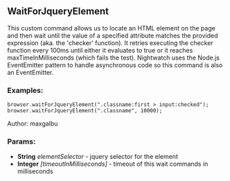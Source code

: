 

<!-- Start es6/commands/waitForJqueryElement.js -->

## WaitForJqueryElement

This custom command allows us to locate an HTML element on the page and then wait until the value of a
specified attribute matches the provided expression (aka. the 'checker' function).
It retries executing the checker function every 100ms until either it evaluates to true or it reaches
maxTimeInMilliseconds (which fails the test). Nightwatch uses the Node.js EventEmitter pattern to handle
asynchronous code so this command is also an EventEmitter.
### Examples:

    browser.waitForJqueryElement(".classname:first > input:checked");
    browser.waitForJqueryElement(".classname", 10000);

Author: maxgalbu

### Params:

* **String** *elementSelector* - jquery selector for the element
* **Integer** *[timeoutInMilliseconds]* - timeout of this wait commands in milliseconds

<!-- End es6/commands/waitForJqueryElement.js -->

